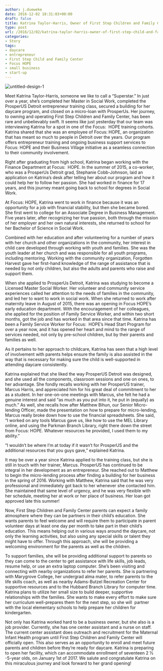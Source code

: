 ```yaml
---
author: j.dueweke
date: 2016-12-02 18:31:03+00:00
draft: false
title: Katrina Taylor-Harris, Owner of First Step Children and Family Center
type: post
url: /2016/12/02/katrina-taylor-harris-owner-of-first-step-child-and-family-center/
categories:
- Story
tags:
- daycare
- entrepreneur
- First Step Child and Family Center
- Focus HOPE
- small business
- start-up
---
```


![untitled-design-1](http://localhost:1313/wp-content/uploads/2016/12/Untitled-design-1-300x245.png)


Meet Katrina Taylor-Harris, someone we like to call a “Superstar.” In just over a year, she’s completed her Master in Social Work, completed the ProsperUS Detroit entrepreneur training class, secured a building for her daycare program, and closed on a micro-loan with ProsperUs. Her journey, to owning and operating First Step Children and Family Center, has been rare and unbelievably swift. It seems like just yesterday that our team was interviewing Katrina for a spot in one of the Focus:  HOPE training cohorts. Katrina shared that she was an employee of Focus: HOPE, an organization that has meant so much to people in Detroit over the years. Our program offers entrepreneur training and ongoing business support services to Focus: HOPE and their Business Village initiative as a seamless connection to their community involvement.

Right after graduating from high school, Katrina began working with the Finance Department at Focus:  HOPE. In the summer of 2015, a co-worker, who was a ProsperUs Detroit grad, Stephanie Cobb-Johnson, laid an application on Katrina’s desk after telling her about our program and how it could help her to follow her passion. She had worked in finance for 17 years, and this journey meant going back to school for degrees in Social Work.

At Focus: HOPE, Katrina went to work in finance because it was an opportunity for a job with financial stability, but then she became bored. She first went to college for an Associate Degree in Business Management. Five years later, after recognizing her true passion, both through the mission of her employer and her own natural interests, she returned to school for her Bachelor of Science in Social Work.

Combined with her education and after volunteering for a number of years with her church and other organizations in the community, her interest in child care developed through working with youth and families. She was the youth leader at her church and was responsible for all youth programs, including mentoring. Working with the community organization, Forgotten Harvest gave her first-hand knowledge of the range of assistance that is needed by not only children, but also the adults and parents who raise and support them.

When she applied to ProsperUs Detroit, Katrina was studying to become a Licensed Master Social Worker. Her volunteer and community service experiences called her attention to the needs of families in the community, and led her to want to work in social work. When she returned to work after maternity leave in August of 2015, there was an opening in Focus HOPE’s early education department. With the encouragement of her colleagues, she applied for the position of Family Service Worker, and within two short months, got the job and has worked in that area since that time. Katrina has been a Family Service Worker for Focus:  HOPE’s Head Start Program for over a year now, and it has opened her heart and mind to the range of services needed, not only by pre-school children, but by their parents and families as well.

As it pertains to her approach to childcare, Katrina has seen that a high level of involvement with parents helps ensure the family is also assisted in the way that is necessary for making sure the child is well-supported in attending daycare consistently.

Katrina explained that she liked the way ProsperUS Detroit was designed, and she used all the components, classroom sessions and one on ones, to her advantage. She fondly recalls working with her ProsperUS trainer, Marcus Harris, and appreciated him for his great deal of commitment to her as a student. In her one-on-one meetings with Marcus, she felt he had a genuine interest and said “as much as you put into it, he put in (equally) as much.” As well, she recalls how after Matthew Bihun, our Senior Micro-lending Officer, made the presentation on how to prepare for micro-lending, Marcus really broke down how to use the financial spreadsheets. She said, “I worked on any tools Marcus gave us, like how to use the MEL Library online, and using the Parkman Branch Library, right there down the street from Focus: HOPE. Whatever resources he provided, I used them to my ability.”

“I wouldn’t be where I’m at today if it wasn’t for ProsperUS and the additional resources that you guys gave,” explained Katrina.

It may be over a year since Katrina applied to the training class, but she is still in touch with her trainer, Marcus. ProsperUS has continued to be integral in her development as an entrepreneur. She reached out to Matthew to begin the micro-lending process after finding a building for her business in the spring of 2016. Working with Matthew, Katrina said that he was very professional and immediately got back to her whenever she contacted him. She maintained that same level of urgency, and he was very flexible with her schedule, meeting her at work or her place of business. Her loan got approved late this summer!

Now, First Step Children and Family Center parents can expect a family atmosphere where they can be partners in their child’s education. She wants parents to feel welcome and will require them to participate in parent volunteer days at least one day per month to take part in their child’s education. This means helping out in various ways around the daycare, not only the learning activities, but also using any special skills or talent they might have to offer. Through this approach, she will be providing a welcoming environment for the parents as well as the children.

To support families, she will be providing additional support to parents so they can come to the center to get assistance with life skills, job leads, resume help, or use an extra laptop computer. She’s been visiting and connecting with nearby organizations to refer her parents. She is partnering with Marygrove College, her undergrad alma mater, to refer parents to the life skills coach, as well as nearby Adams-Butzel Recreation Center for supportive resources and to the Hubbard Branch Library for computer time. Katrina plans to utilize her small size to build deeper, supportive relationships with the families. She wants to make every effort to make sure her curriculum well-prepares them for the next step, so she will  partner with the local elementary schools to help prepare her children for kindergarten.

Not only has Katrina worked hard to be a business owner, but she also is a job provider. Currently, she has one center assistant and a nurse on staff. The current center assistant does outreach and recruitment for the Maternal Infant Health program until First Step Children and Family Center will officially open. This also serves as an opportunity to enroll and meet future parents and children before they’re ready for daycare. Katrina is preparing to open her facility, which can accommodate enrollment of seventeen 2 ½ -5-year olds, on January 1st of 2017. We salute and congratulate Katrina on this miraculous journey and look forward to her grand opening!
